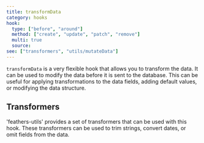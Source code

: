 ```yaml
---
title: transformData
category: hooks
hook:
  type: ["before", "around"]
  method: ["create", "update", "patch", "remove"]
  multi: true
  source:
see: ["transformers", "utils/mutateData"]
---
```


`transformData` is a very flexible hook that allows you to transform the data. It can be used to modify the data before it is sent to the database. This can be useful for applying transformations to the data fields, adding default values, or modifying the data structure.

## Transformers

'feathers-utils' provides a set of transformers that can be used with this hook. These transformers can be used to trim strings, convert dates, or omit fields from the data.

<TransformersList />
